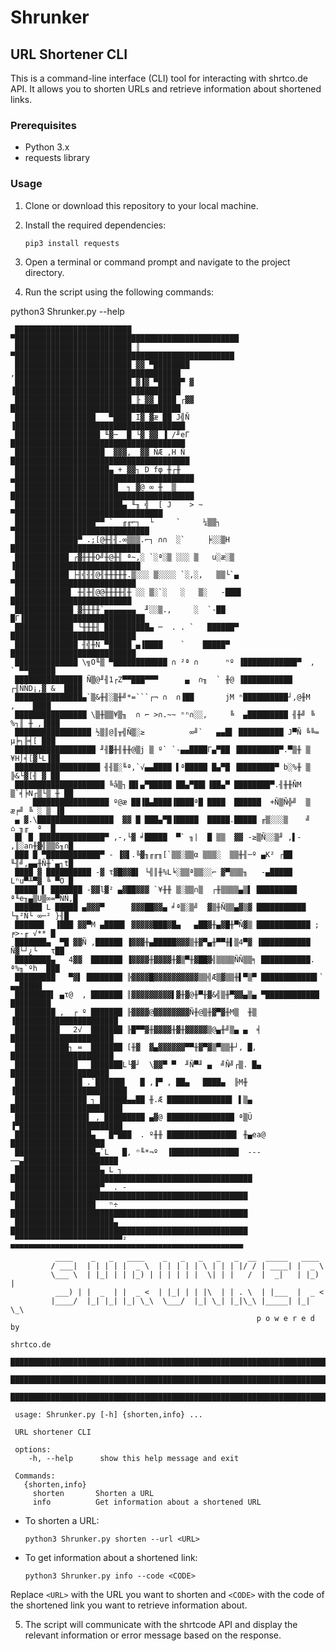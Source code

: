 # Shrunker
## URL Shortener CLI

This is a command-line interface (CLI) tool for interacting with shrtco.de API. It allows you to shorten URLs and retrieve information about shortened links.

### Prerequisites

- Python 3.x
- requests library 

### Usage

1. Clone or download this repository to your local machine.

2. Install the required dependencies:

	`pip3 install requests`

3. Open a terminal or command prompt and navigate to the project directory.

4. Run the script using the following commands:

python3 Shrunker.py --help     

     ██████████████████████████  ▀██████████████████████████████████████████████████      
     ██████████████████████████ ║ ▀█████████████████████████████████████████████████      
     ██████████████████████████ ▓▓ ▀████████  ,█████████████████████████████████████      
     ██████████████████████████ ▓▐▓ ▀█████▀ ▓ ▐█████████████████████████████████████      
     ██████████████████████████ ╟ ▓▓ ████ ┌▓▓ ██████████████████████████████████████      
     ██████████████████   ▀████ I▓ ▓æ ██ J╣Ñ ▐██████████████████████████████████████      
     ███████████████████ ╙▓─  █ └▓ ▓▓ ▐ /╜eΓ ███████████████████████████████████████      
     ████████████████████  ▓▓▓,  ▓▓ ÑÆ ,H Ñ ████████████████████████████████████████      
     █████████████████████▄ + ▓▓┐ D fφ ╫┌╫ ▄████████████████████████████████████████      
     ███████████████████████  ┐ ▓@ ∞ ╫  ▒  █████████████████████████████████████████      
     ████████████████████████▄ ╙╖ ╣  [ J    > ~   ▀█████████████████████████████████      
     ██████████████████▀▀ `  ╓╓⌐┐  └     `     ¼▒▒┐  ▀██████████████████████████████      
     ██████████████▀ .;[@╫╢╢.∞▒▒▒.⌐┐ ∩∩  ░`     ╞░░▒H  █████████████████████████████      
     ████████████ ┌▓╫╫╫Ö╝╫@╫╢ ª~,░ `░ª░▒ ░░░ ▒   u░æ░▒ ▐████████████████████████████      
     ████████████ ├╢╣╢╢@╢╫╫╫╫╫.▒░░░ ▒░░░░ `░,░,   ▒▒└`▄ ▀███████████████████████████      
     ████████████▌ ╫╢╫╢@@╫╫╫╫╢╫ ░░ ▒░`░   ░   ▒░   -███▌ ███████████████████████████      
     █████████████ ▓╫╫╫╫`▄▄▄▄▄▄▄  ╜░░▒.,     ░  `-██  █Γ▐███████████████████████████      
     █████████████ └╫╫╫╢ ██████████▄ ─  . . `   ██████▀ ████████████████████████████      
     ██████████████ ╢╣╫Ñ ▀█████ ▄▐████    `    █████▀   ████████████████████████████      
     ██████████████ \╗Ö╙▒ ▀████████████ ∩ ²ª ∩      ⁿº ▐████████████▀  ,  ` ▀▀██████      
     ███████████████ Ñ▒@╜╢1┌Z▀▀███▀▀▀      ▄  ∩╖  ` ╫@ ▐███████████ ┌╢ÑÑD¡,▓ &  ████      
     ███████████████▄`▒&╫╢░▒╫╝*=```┌¬ ∩  ∩▐██       jM ⁿ██████████┘,@╫M    ,    ████      
     ████████████████ \▒╫▒▒¥▒╖  ∩ ⌐ >∩.~~ ⁿⁿ∩░░,     ╚  ▄█████████ ╢╫╝ ╚ %┐║ ╫ ,▐███      
     █████████████████ ½▒║@║╥╣Ñ▒░≥          ∞╝`   ▄▄█▌ ██████████ J▀Ñ ╚╚= µ╞┐╟╡[ ███      
     ██████████████████ ╜╢▓╫╢╫╫@▒j ▒ º` `-▄▄████Γ▄▀██ ▐█████████▀.▀▒╫ ▒  ¥H⌡╡[▓└L▐██      
     ███████████████████ ╢╢▒░╙ª,`√▄▄████ ▌ª█████ █▄▀█ ▐████████▀ b░%╫ ▒  ╠&└▓[╢ ▓ ██      
     ████████████████████ ╚å▒┐▐█▌▄▀█████ ██▄▀██▌▐██▄▀ ████████▀.╢╫╫ÑM ▒`╡╞N┌▒└▒ ╫ ██      
         █████████████████ º@æ ██▐█▄████▐████ª█ ████  ██████  +Ñ▒Ñ╬╝  ▒ æ╒╝ ╚ ░ ▒ ▐█      
     ▄ ▓.\█████████████████  ▓▓ █ ███▄▀█▐█████  █████.█████ ╓▒░░░▒    ╝   ⌂ ╖╓  ª  █      
     █▌ █ ▐██████████████▀ ,-,└▓ ╛█████  ▀` ╖|  █ ▒▒  ▓▓ -≥▒Ñ░░▒╜ ,▌- ,║░an╫▓╣▒▒ß╖∩█      
     ███ █ ▀████████████▀ - ▐▓▌.╚▓╖╓╓╖[`▒▒░▒▒α ▒▒▒░  ▒▒╫╢─º ▄K² ┌██   ╙╢╝,▄▄╫Ñ╫`▄┐t█      
     ████ ▓ ██████████ -▓ τ▓█▓▓█▌ └╣║╫%L╘░▒▒ª▒▒░░⌐ ▓▀▒▒▒╖   -▄█████   Lⁿu▀╨▀▓ ╚ ▀Ö █      
     █████ ▌ ███████ -▓▓l▓² ▄▓██▓▓▓ `¥╫╫ ▒░▒▒∩▒  ┌╫▒▒▒▒▄▒▌ █████████ ª╙e╖▄▒U▒∞=▀ÑÑ,█      
     ██████ L █████ ▄▓▓▓▀      ▓▓▓██▓▓▄ ╛ª▒░▒╝  ▓▒╫Ñ▒▒▄▓▒▓ ███████████ └╖²Ñ└ ∞─² }╢█      
     ██████▌  ▐███ ▓▓▀M ▄████▌ ▓▓▓▓▓███▓█▄   ▄██▓╫▄▓█╫▀Ñ▓▒ ████████████ ; ╒>-╓ √** █      
     ███████▄  ▀█ ▓▓Ñ ,██████ ▐▓▓▓╫▄█████▓▓▓▒╫▓▀▄╫▀▀╫▌▒4▀▓ ▐███████████ Ñ▓└┘¿└   τ██      
     ████████▄   4▓▓  ███████ ▐▓▓▓▓╫▓▓▓▓╫▓▒▀╫▓██▓╣▒▒▒▒ÑÑ▒▒╕ ███████████. ª%╖`ºh  ███      
     █████████   ▀▓▌ ████████ ╠▓▓▓▓█▓▓▓▓▓▓▓▓▓▓▒▒╣Æ▒▓▒▒╫▌▀▒▀ ████████████▌`   ▄▄█████      
     ████████▌ ▄τ@  , ███████ ║▓▓▓▓▓▓▓▓▓▌▓╫▓@╫▀╫▓&╣▒╫▀▓▓▄▒▄ ▀████████████  █████████      
     █████████ ,  ┌ º ███████ ╟▓▓▓▓@▓▓▓▓▓▓▓▓Ñ╫@▒╫▓▀▓╫M▒  ╫▒ ▐███████████████████████      
     ██████████   2√  ███████ ╟█▀▀▓╫▓▓▓▓╫▓╫▓▓▓▓▓▒@▄╫╝▒▄ ▄  ╡ ███████████████████████      
     ████████████┐ =  ███████ [╫▓  ▓▄▓▓▓▓▓▓▀▀╫▓▀▓▒▀▒▒╫┘, █,  ███████████████████████      
     ██████████████   ███████L└▓┘  \▓▓▀ ▀  ╜Ñ▀╜ ▄  ╝Ñ╝┌▒. █▄  ██████████████████████      
     ███████████████ .`██████▌   █ ,▐▀ , ██▄   ████▄  ╟M╫ ▐█████████████████████████      
     ████████████████ ┐ ██████▄▄██ ╫.Æ ██████████████▌ ▌▒▄ █████████████████████████      
     ████████████████▌ , █████████ ▄▓@ ███████████████ ª▒Ü ▐▀███████████████████████      
     █████████████████▄   █▀███  . º╫╫ ███████████████▌ ╫▄ea@  █████████████████████      
     ██████████████████▄`L   █, ⁿ╙*¬º  ▐███████████████  ---──▄█████████████████████      
     ███████████████████▄ L ┐ ██████████████████████████████████████████████████████      
     ███████████████████▀  . - █████████████████████████████████████████████████████      
     ██████████████████   ⁿ÷   █████████████████████████████████████████████████████      
     ██████████████████████▄   █████████████████████████████████████████████████████      
     ▀▀▀▀▀▀▀▀▀▀▀▀▀▀▀▀▀▀▀▀▀▀▀▀²  ▀▀▀▀▀▀▀▀▀▀▀▀▀▀▀▀▀▀▀▀▀▀▀▀▀▀▀▀▀▀▀▀▀▀▀▀▀▀▀▀▀▀▀▀▀▀▀▀▀▀▀▀      
              ____    _   _   ____    _   _   _   _   _  __  _____   ____                 
             / ___|  | | | | |  _ \  | | | | | \ | | | |/ / | ____| |  _ \                
             \___ \  | |_| | | |_) | | | | | |  \| | |   /  |  _|   | |_) |               
              ___) | |  _  | |  _ <  | |_| | | |\  | | . \  | |___  |  _ <                
             |____/  |_| |_| |_| \_\  \___/  |_| \_| |_|\_\ |_____| |_| \_\               
                                                           p o w e r e d by               
                                                                          shrtco.de       
     ████████████████████████████████████████████████████████████████████████████████     
     ████████████████████████████████████████████████████████████████████████████████     
     ████████████████████████████████████████████████████████████████████████████████     

     usage: Shrunker.py [-h] {shorten,info} ...

     URL shortener CLI

     options:
        -h, --help      show this help message and exit

     Commands:
       {shorten,info}
         shorten       Shorten a URL
         info          Get information about a shortened URL


- To shorten a URL:
  
  `python3 Shrunker.py shorten --url <URL>`
  

- To get information about a shortened link:
  
  `python3 Shrunker.py info --code <CODE>`
  

Replace `<URL>` with the URL you want to shorten and `<CODE>` with the code of the shortened link you want to retrieve information about.

5. The script will communicate with the shrtcode API and display the relevant information or error message based on the response.
